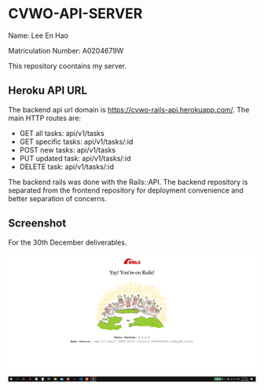 # CVWO-API-SERVER

Name: Lee En Hao

Matriculation Number: A0204679W

This repository coontains my server.

## Heroku API URL

The backend api url domain is https://cvwo-rails-api.herokuapp.com/. The main HTTP routes are:

- GET all tasks: api/v1/tasks
- GET specific tasks: api/v1/tasks/:id
- POST new tasks: api/v1/tasks
- PUT updated task: api/v1/tasks/:id
- DELETE task: api/v1/tasks/:id

The backend rails was done with the Rails::API. The backend repository is separated from the frontend repository for deployment convenience and better separation of concerns.

## Screenshot

For the 30th December deliverables.

![Defailt Rails Page](./rails_page.png)
